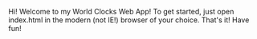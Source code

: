 Hi! Welcome to my World Clocks Web App! To get started, just open index.html in the modern (not IE!) browser of your choice. That's it! Have fun!